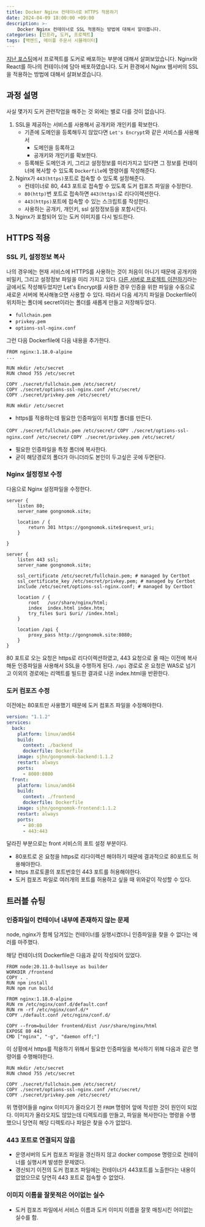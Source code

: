 ```yaml
---
title: Docker Nginx 컨테이너로 HTTPS 적용하기
date: 2024-04-09 18:00:00 +09:00
description: >-
    Docker Nginx 컨테이너로 SSL 적용하는 방법에 대해서 알아봅니다.
categories: [인프라, 도커, 프로젝트]
tags: [백엔드, 메이플 주문서 시뮬레이터]
---
```


[지난 포스팅](https://mynameisjaehoon.github.io/posts/%ED%94%84%EB%A1%9C%EC%A0%9D%ED%8A%B8-Docker%EB%A1%9C-%EB%B0%B0%ED%8F%AC%ED%95%98%EA%B8%B0/)에서 프로젝트를 도커로 배포하는 부분에 대해서 살펴보았습니다. Nginx와 React를 하나의 컨테이너에 담아 배포하였습니다. 도커 환경에서 Nginx 웹서버의 SSL을 적용하는 방법에 대해서 살펴보겠습니다.

## 과정 설명

사실 몇가지 도커 관련작업을 해주는 것 외에는 별로 다를 것이 없습니다.
1. SSL을 제공하는 서비스를 사용해서 공개키와 개인키를 확보한다.
    - 기존에 도메인을 등록해두지 않았다면 `Let's Encrypt`와 같은 서비스를 사용해서 
        - 도메인을 등록하고
        - 공개키와 개인키를 확보한다.
    - 등록해둔 도메인과 키, 그리고 설정정보를 미리가지고 있다면 그 정보를 컨테이너에 복사할 수 있도록 `Dockerfile`에 명령어를 작성해준다.
2. Nginx가 `443(https)`포트로 접속할 수 있도록 설정해준다.
    - 컨테이너로 80, 443 포트로 접속할 수 있도록 도커 컴포즈 파일을 수정한다.
    - `80(http)`번 포트로 접속하면 `443(https)`로 리다이렉션한다.
    - `443(https)`포트에 접속할 수 있는 스크립트를 작성한다.
    - 사용하는 공개키, 개인키, ssl 설정정보등을 포함시킨다.
3. Nginx가 포함되어 있는 도커 이미지를 다시 빌드한다. 

## HTTPS 적용
### SSL 키, 설정정보 복사
나의 경우에는 현재 서비스에 HTTPS를 사용하는 것이 처음이 아니기 때문에 공개키와 비밀키, 그리고 설정정보 파일을 미리 가지고 있다.
[다른 서버로 프로젝트 이전하기](https://velog.io/@januaryone/%EB%8B%A4%EB%A5%B8-%EC%84%9C%EB%B2%84%EB%A1%9C-%ED%94%84%EB%A1%9C%EC%A0%9D%ED%8A%B8-%EC%9D%B4%EC%A0%84%ED%95%98%EA%B8%B0#6-https-%ED%82%A4-%EA%B0%80%EC%A0%B8%EC%98%A4%EA%B8%B0)라는 글에서도 작성해두었지만 Let's Encrypt를 사용한 경우 인증을 위한 파일을 수동으로 새로운 서버에 복사해놓으면 사용할 수 있다. 
따라서 다음 세가지 파일을 Dockerfile이 위치하는 폴더에 secret이라는 폴더를 새롭게 만들고 저장해두었다.
- `fullchain.pem`
- `privkey.pem`
- `options-ssl-nginx.conf`

그런 다음 Dockerfile에 다음 내용을 추가한다.
```docker
FROM nginx:1.18.0-alpine
...

RUN mkdir /etc/secret
RUN chmod 755 /etc/secret

COPY ./secret/fullchain.pem /etc/secret/
COPY ./secret/options-ssl-nginx.conf /etc/secret/
COPY ./secret/privkey.pem /etc/secret/
```

`RUN mkdir /etc/secret`
- https를 적용하는데 필요한 인증파일이 위치할 폴더를 만든다.

`COPY ./secret/fullchain.pem /etc/secret/`
`COPY ./secret/options-ssl-nginx.conf /etc/secret/`
`COPY ./secret/privkey.pem /etc/secret/`
- 필요한 인증파일을 특정 폴더에 복사한다. 
- 굳이 해당경로의 폴더가 아니더라도 본인이 두고싶은 곳에 두면된다.

### Nginx 설정정보 수정
다음으로 Nginx 설정파일을 수정한다. 
```
server {
    listen 80;
    server_name gongnomok.site;

    location / {
        return 301 https://gongnomok.site$request_uri;
    }

}

server {
    listen 443 ssl;
    server_name gongnomok.site;

    ssl_certificate /etc/secret/fullchain.pem; # managed by Certbot
    ssl_certificate_key /etc/secret/privkey.pem; # managed by Certbot
    include /etc/secret/options-ssl-nginx.conf; # managed by Certbot

    location / {
        root   /usr/share/nginx/html;
        index  index.html index.htm;
        try_files $uri $uri/ /index.html;
    }

	location /api {
        proxy_pass http://gongnomok.site:8080;
    }
}
```

80 포트로 오는 요청은 https로 리다이렉션하였고, 443 요청으로 올 때는 이전에 복사해둔 인증파일을 사용해서 SSL을 수행하게 된다. 
`/api` 경로로 온 요청은 WAS로 넘기고 이외의 경로에는 리액트를 빌드한 결과로 나온 index.html을 반환한다.

### 도커 컴포즈 수정
이전에는 80포트만 사용했기 때문에 도커 컴포즈 파일을 수정해야한다.

```yml
version: "1.1.2"
services:
  back:
    platform: linux/amd64
    build:
      context: ./backend
      dockerfile: Dockerfile
    image: sjhn/gongnomok-backend:1.1.2
    restart: always
    ports:
      - 8080:8080
  front:
    platform: linux/amd64
    build:
      context: ./frontend
      dockerfile: Dockerfile
    image: sjhn/gongnomok-frontend:1.1.2
    restart: always
    ports:
      - 80:80
      - 443:443
```
달라진 부분으로는 front 서비스의 포트 설정 부분이다.
- 80포트로 온 요청을 https로 리다이렉션 해야하기 때문에 결과적으로 80포트도 허용해야한다.
- https 프로토콜의 포트번호인 443 포트를 허용해야한다.
- 도커 컴포즈 파일로 여러개의 포트를 허용하고 싶을 때 위와같이 작성할 수 있다.

## 트러블 슈팅
### 인증파일이 컨테이너 내부에 존재하지 않는 문제

node, nginx가 함께 담겨있는 컨테이너를 실행시켰더니 인증파일을 찾을 수 없다는 에러를 마주했다.

해당 컨테이너의 Dockerfile은 다음과 같이 작성되어 있었다.
```docker
FROM node:20.11.0-bullseye as builder
WORKDIR /frontend
COPY . .
RUN npm install
RUN npm run build

FROM nginx:1.18.0-alpine
RUN rm /etc/nginx/conf.d/default.conf
RUN rm -rf /etc/nginx/conf.d/*
COPY ./default.conf /etc/nginx/conf.d/

COPY --from=builder frontend/dist /usr/share/nginx/html
EXPOSE 80 443
CMD ["nginx", "-g", "daemon off;"]
```

이 상황에서 https를 적용하기 위해서 필요한 인증파일을 복사하기 위해 다음과 같은 명령어를 수행해야한다.

```
RUN mkdir /etc/secret
RUN chmod 755 /etc/secret

COPY ./secret/fullchain.pem /etc/secret/
COPY ./secret/options-ssl-nginx.conf /etc/secret/
COPY ./secret/privkey.pem /etc/secret/
```

위 명령어들을 nginx 이미지가 올라오기 전 `FROM` 명령어 앞에 작성한 것이 원인이 되었다.
이미지가 올라오지도 않았는데 디렉토리를 만들고, 파일을 복사한다는 명령을 수행했으니 당연히 해당 디렉토리나 파일은 찾을 수가 없었다.


### 443 포트로 연결되지 않음
- 운영서버의 도커 컴포즈 파일을 갱신하지 않고 docker compose 명령으로 컨테이너를 실행시켜 발생한 문제였다.
- 갱신되기 이전의 도커 컴포즈 파일에는 컨테이너가 443포트를 노출한다는 내용이 없었으므로 당연히 443 포트로 접속할 수 없었다.
### 이미지 이름을 잘못적은 어이없는 실수
- 도커 컴포즈 파일에서 서비스 이름과 도커 이미지 이름을 잘못 매칭시킨 어이없는 실수를 함.


